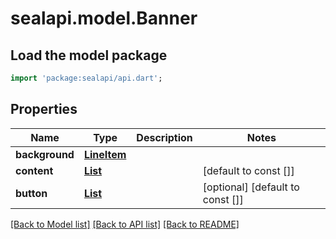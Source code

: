 # sealapi.model.Banner

## Load the model package
```dart
import 'package:sealapi/api.dart';
```

## Properties
Name | Type | Description | Notes
------------ | ------------- | ------------- | -------------
**background** | [**LineItem**](LineItem.md) |  | 
**content** | [**List<LineItem>**](LineItem.md) |  | [default to const []]
**button** | [**List<TextLink>**](TextLink.md) |  | [optional] [default to const []]

[[Back to Model list]](../README.md#documentation-for-models) [[Back to API list]](../README.md#documentation-for-api-endpoints) [[Back to README]](../README.md)


